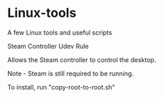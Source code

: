  
# Linux-tools 

A few Linux tools and useful scripts 



Steam Controller Udev Rule

Allows the Steam controller to control the desktop.

Note - Steam is still required to be running.

To install, run "copy-root-to-root.sh"









